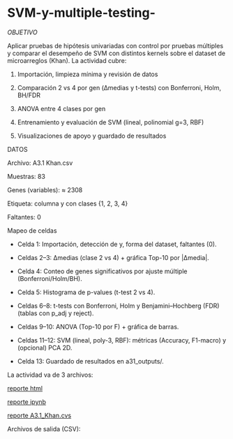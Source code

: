# SVM-y-multiple-testing-


*OBJETIVO*

Aplicar pruebas de hipótesis univariadas con control por pruebas múltiples y comparar el desempeño de SVM con distintos kernels sobre el dataset de microarreglos (Khan). La actividad cubre:

1. Importación, limpieza mínima y revisión de datos

2. Comparación 2 vs 4 por gen (Δmedias y t-tests) con Bonferroni, Holm, BH/FDR

3. ANOVA entre 4 clases por gen

4. Entrenamiento y evaluación de SVM (lineal, polinomial g=3, RBF)

5. Visualizaciones de apoyo y guardado de resultados


DATOS

Archivo: A3.1 Khan.csv

Muestras: 83

Genes (variables): ≈ 2308

Etiqueta: columna y con clases {1, 2, 3, 4}

Faltantes: 0


Mapeo de celdas

- Celda 1: Importación, detección de y, forma del dataset, faltantes (0).

- Celdas 2–3: Δmedias (clase 2 vs 4) + gráfica Top-10 por |Δmedia|.

- Celda 4: Conteo de genes significativos por ajuste múltiple (Bonferroni/Holm/BH).

- Celda 5: Histograma de p-values (t-test 2 vs 4).

- Celdas 6–8: t-tests con Bonferroni, Holm y Benjamini–Hochberg (FDR) (tablas con p_adj y reject).

- Celdas 9–10: ANOVA (Top-10 por F) + gráfica de barras.

- Celdas 11–12: SVM (lineal, poly-3, RBF): métricas (Accuracy, F1-macro) y (opcional) PCA 2D.

- Celda 13: Guardado de resultados en a31_outputs/.

La actividad va de 3 archivos:

[reporte html](A3.1_652911.html)

[reporte ipynb](A3.1_652911.ipynb)

[reporte A3.1_Khan.cvs](A3.1_Khan.csv)


Archivos de salida (CSV):
